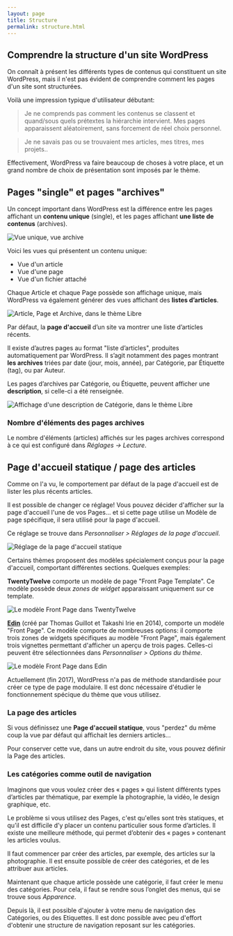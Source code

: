 ```yaml
---
layout: page
title: Structure
permalink: structure.html
---
```


Comprendre la structure d'un site WordPress
---

On connaît à présent les différents types de contenus qui constituent un site WordPress, mais il n'est pas évident de comprendre comment les pages d'un site sont structurées.

Voilà une impression typique d'utilisateur débutant: 

> Je ne comprends pas comment les contenus se classent et quand/sous quels prétextes la hiérarchie intervient. Mes pages apparaissent aléatoirement, sans forcement de réel choix personnel. 

> Je ne savais pas ou se trouvaient mes articles, mes titres, mes projets..

Effectivement, WordPress va faire beaucoup de choses à votre place, et un grand nombre de choix de présentation sont imposés par le thème.

## Pages "single" et pages "archives"

Un concept important dans WordPress est la différence entre les pages affichant un **contenu unique** (single), et les pages affichant **une liste de contenus** (archives).

![Vue unique, vue archive](img/schema-single-archive.png)

Voici les vues qui présentent un contenu unique:

- Vue d'un article
- Vue d'une page
- Vue d'un fichier attaché

Chaque Article et chaque Page possède son affichage unique, mais WordPress va également générer des vues affichant des **listes d’articles**.

![Article, Page et Archive, dans le thème Libre](img/single-vs-archive.jpg)

Par défaut, la **page d'accueil** d’un site va montrer une liste d’articles récents. 

Il existe d’autres pages au format "liste d’articles", produites automatiquement par WordPress. Il s’agit notamment des pages montrant **les archives** triées par date (jour, mois, année), par Catégorie, par Étiquette (tag), ou par Auteur. 

Les pages d’archives par Catégorie, ou Étiquette, peuvent afficher une **description**, si celle-ci a été renseignée.

![Affichage d'une description de Catégorie, dans le thème Libre](img/descriptif-categorie.png)

### Nombre d'éléments des pages archives

Le nombre d'éléments (articles) affichés sur les pages archives correspond à ce qui est configuré dans *Réglages -> Lecture*.

## Page d'accueil statique / page des articles

Comme on l'a vu, le comportement par défaut de la page d'accueil est de lister les plus récents articles.

Il est possible de changer ce réglage! Vous pouvez décider d'afficher sur la page d'accueil l'une de vos Pages... et si cette page utilise un Modèle de page spécifique, il sera utilisé pour la page d'accueil.

Ce réglage se trouve dans *Personnaliser > Réglages de la page d'accueil*.

![Réglage de la page d'accueil statique](img/reglages-accueil-statique.png)

Certains thèmes proposent des modèles spécialement conçus pour la page d'accueil, comportant différentes sections. Quelques exemples:

**TwentyTwelve** comporte un modèle de page "Front Page Template". Ce modèle possède deux *zones de widget* apparaissant uniquement sur ce template.

![Le modèle Front Page dans TwentyTwelve](img/themes/twentytwelve-frontpage.jpg)

**[Edin](https://wordpress.com/theme/edin)** (créé par Thomas Guillot et Takashi Irie en 2014), comporte un modèle "Front Page". Ce modèle comporte de nombreuses options: il comporte trois zones de widgets spécifiques au modèle "Front Page", mais également trois vignettes permettant d'afficher un aperçu de trois pages. Celles-ci peuvent être sélectionnées dans *Personnaliser > Options du thème*.

![Le modèle Front Page dans Edin](img/themes/edin-frontpage.jpg)

Actuellement (fin 2017), WordPress n'a pas de méthode standardisée pour créer ce type de page modulaire. Il est donc nécessaire d'étudier le fonctionnement spécique du thème que vous utilisez.

### La page des articles

Si vous définissez une **Page d'accueil statique**, vous "perdez" du même coup la vue par défaut qui affichait les derniers articles...

Pour conserver cette vue, dans un autre endroit du site, vous pouvez définir la Page des articles.

### Les catégories comme outil de navigation

Imaginons que vous voulez créer des « pages » qui listent différents types d’articles par thématique, par exemple la photographie, la vidéo, le design graphique, etc. 

Le problème si vous utilisez des Pages, c'est qu'elles sont très statiques, et qu’il est difficile d’y placer un contenu particulier sous forme d’articles. Il existe une meilleure méthode, qui permet d’obtenir des « pages » contenant les articles voulus. 

Il faut commencer par créer des articles, par exemple, des articles sur la photographie. Il est ensuite possible de créer des catégories, et de les attribuer aux articles. 

Maintenant que chaque article possède une catégorie, il faut créer le menu des catégories. Pour cela, il faut se rendre sous l’onglet des menus, qui se trouve sous *Apparence*. 

Depuis là, il est possible d'ajouter à votre menu de navigation des Catégories, ou des Etiquettes. Il est donc possible avec peu d'effort d'obtenir une structure de navigation reposant sur les catégories. 
